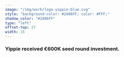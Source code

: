 ```yaml
---
image: "/img/work/logo-yippie-blue.svg"
style: "background-color: #2A96FF; color: #FFF;"
shadow_color: "#2A96FF"
type: "left"
offset-top: 27
width: 15
---
```

### Yippie received  €600K seed round investment.
